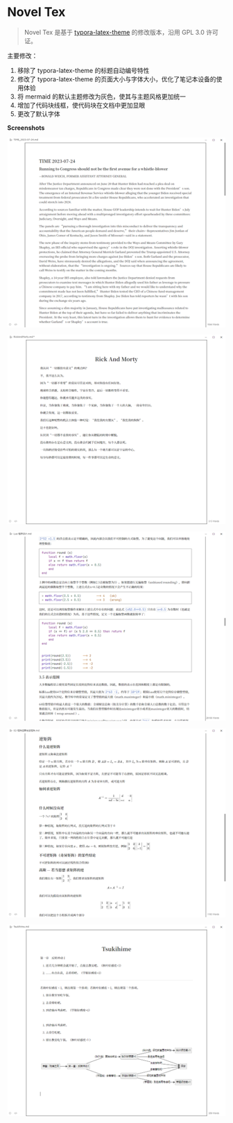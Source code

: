 # Novel Tex

> Novel Tex 是基于 [typora-latex-theme](https://github.com/Keldos-Litypora-latex-theme/) 的修改版本，沿用 GPL 3.0 许可证。

主要修改：

1. 移除了 typora-latex-theme 的标题自动编号特性
2. 修改了 typora-latex-theme 的页面大小与字体大小，优化了笔记本设备的使用体验
3. 将 mermaid 的默认主题修改为灰色，使其与主题风格更加统一
4. 增加了代码块线框，使代码块在文档中更加显眼
5. 更改了默认字体

**Screenshots**

![Novel Tex](./.assets/novel-tex_00.png)

![Novel Tex](./.assets/novel-tex_01.png)

![Novel Tex](./.assets/novel-tex-code.png)

![Novel Tex](./.assets/novel-tex-math.png)

![Novel Tex](./.assets/novel-tex-mermaid.png)